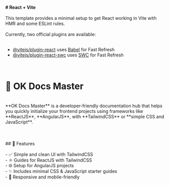<strong># React + Vite</strong>  <br>
<br>
This template provides a minimal setup to get React working in Vite with HMR and some ESLint rules.<br>
<br>
Currently, two official plugins are available:<br>
<br>
- [@vitejs/plugin-react](https://github.com/vitejs/vite-plugin-react/blob/main/packages/plugin-react) uses [Babel](https://babeljs.io/) for Fast Refresh <br>
- [@vitejs/plugin-react-swc](https://github.com/vitejs/vite-plugin-react/blob/main/packages/plugin-react-swc) uses [SWC](https://swc.rs/) for Fast Refresh <br>
<br><br>
# 🚀 OK Docs Master<br>
<br>
**OK Docs Master** is a developer-friendly documentation hub that helps you quickly initialize your frontend projects using frameworks like **ReactJS**, **AngularJS**, with **TailwindCSS** or **simple CSS and JavaScript**.<br>
<br>
<br>
<br>
## 📌 Features<br>
<br>
- ✅ Simple and clean UI with TailwindCSS<br>
- ⚛️ Guides for ReactJS with TailwindCSS<br>
- 🌐 Setup for AngularJS projects<br>
- ✨ Includes minimal CSS & JavaScript starter guides<br>
- 📱 Responsive and mobile-friendly<br>
 
 
